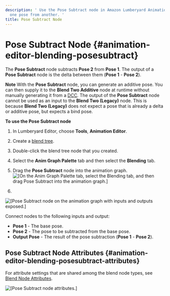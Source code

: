```yaml
---
description: ' Use the Pose Subtract node in Amazon Lumberyard Animation Editor to subtract
  one pose from another. '
title: Pose Subtract Node
---
```

# Pose Subtract Node {#animation-editor-blending-posesubtract}

The **Pose Subtract** node subtracts **Pose 2** from **Pose 1**\. The output of a **Pose Subtract** node is the delta between them \(**Pose 1** - **Pose 2**\)\.

**Note**
With the **Pose Subtract** node, you can generate an additive pose\. You can then supply it to the **Blend Two Additive** node at runtime without manually generating it from a [DCC](/docs/userguide/ly-glos-chap#dcc)\. The output of the **Pose Subtract** node cannot be used as an input to the **Blend Two \(Legacy\)** node\. This is because **Blend Two \(Legacy\)** does not expect a pose that is already a delta or additive pose, but expects a bind pose\.

**To use the **Pose Subtract** node**

1. In Lumberyard Editor, choose **Tools**, **Animation Editor**\.

1. Create a [blend tree](/docs/userguide/animation/editor/creating-blend-trees.md)\.

1. Double\-click the blend tree node that you created\.

1. Select the **Anim Graph Palette** tab and then select the **Blending** tab\.

1. Drag the **Pose Subtract** node into the animation graph\.
![\[On the Anim Graph Palette tab, select the Blending tab, and then drag Pose Subtract into the animation graph.\]](/images/userguide/actor-animation/char-animation-editor-blendposes-animgraphpalette-posesubtract.png)

1.
![\[Pose Subtract node on the animation graph with inputs and outputs exposed.\]](/images/userguide/actor-animation/char-animation-editor-blendposes-inoutputs-posesubtract.png)

   Connect nodes to the following inputs and output:
   + **Pose 1** - The base pose\.
   + **Pose 2** - The pose to be subtracted from the base pose\.
   + **Output Pose** - The result of the pose subtraction \(**Pose 1** \- **Pose 2**\)\.

## Pose Subtract Node Attributes {#animation-editor-blending-posesubtract-attributes}

For attribute settings that are shared among the blend node types, see [Blend Node Attributes](/docs/userguide/animation/editor/blending-poses#animation-editor-blending-attributes)\.

![\[Pose Subtract node attributes.\]](/images/userguide/actor-animation/animation-editor-blending-posesubtract-attributes.png)
